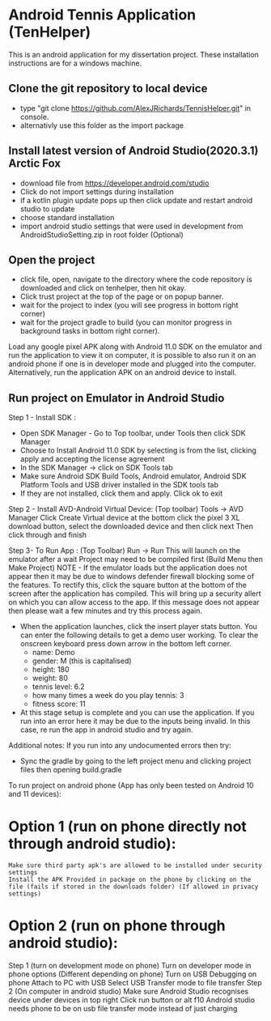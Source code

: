 
# Android Tennis Application (TenHelper)

This is an android application for my dissertation project. These installation instructions are for a windows machine.

## Clone the git repository to local device
- type "git clone https://github.com/AlexJRichards/TennisHelper.git" in console.
- alternativly use this folder as the import package

## Install latest version of Android Studio(2020.3.1) Arctic Fox 

- download file from https://developer.android.com/studio
- Click do not import settings during installation
- if a kotlin plugin update pops up then click update and restart android studio to update
- choose standard installation
- import android studio settings that were used in development from AndroidStudioSetting.zip in root folder (Optional) 

## Open the project

- click file, open, navigate to the directory where the code repository is downloaded and click on tenhelper, then hit okay.
- Click trust project at the top of the page or on popup banner.
- wait for the project to index (you will see progress in bottom right corner)
- wait for the project gradle to build (you can monitor progress in background tasks in bottom right corner).


Load any google pixel APK along with Android 11.0 SDK on the emulator and run the application to view it on computer, it is possible to also run it on an android phone if one is in developer mode and plugged into the computer.
Alternatively, run the application APK on an android device to install.


## Run project on Emulator in Android Studio

Step 1 - Install SDK :
 - Open SDK Manager - Go to Top toolbar, under Tools then click SDK Manager
 - Choose to Install Android 11.0 SDK by selecting is from the list, clicking apply and accepting the license agreement
 - In the SDK Manager -> click on SDK Tools tab
 - Make sure Android SDK Build Tools, Android emulator, Android SDK Platform Tools and USB driver installed in the SDK tools tab
 - If they are not installed, click them and apply. Click ok to exit


Step 2 - Install AVD-Android Virtual Device:
  (Top toolbar) Tools -> AVD Manager
  Click Create Virtual device at the bottom
  click the pixel 3 XL download button, select the downloaded device and then click next
  Then click through and finish

Step 3- To Run App :
  (Top Toolbar) Run -> Run
  This will launch on the emulator after a wait
  Project may need to be compiled first (Build Menu then Make Project)
  NOTE - If the emulator loads but the application does not appear then it may be due to windows defender firewall blocking
	 some of the features. To rectify this, click the square button at the bottom of the screen after the application has compiled. This will bring
	 up a security allert on which you can allow access to the app. If this message does not appear then please wait a few minutes and try this process again.
  - When the application launches, click the insert player stats button. You can enter the following details to get a demo user working. To clear the onscreen keyboard press
    down arrow in the bottom left corner. 
      - name: Demo
      - gender: M (this is capitalised)
      - height: 180
      - weight: 80
      - tennis level: 6.2
      - how many times a week do you play tennis: 3
      - fitness score: 11
  - At this stage setup is complete and you can use the application. If you run into an error here it may be due to the inputs being invalid. In this case, re run the app
    in android studio and try again.

Additional notes:
If you run into any undocumented errors then try:
- Sync the gradle by going to the left project menu and clicking project files then opening build.gradle


To run project on android phone (App has only been tested on Android 10 and 11 devices):

# Option 1 (run on phone directly not through android studio):
    Make sure third party apk's are allowed to be installed under security settings
    Install the APK Provided in package on the phone by clicking on the file (fails if stored in the downloads folder) (If allowed in privacy settings)

# Option 2 (run on phone through android studio):
Step 1 (turn on development mode on phone)
  Turn on developer mode in phone options (Different depending on phone)
  Turn on USB Debugging on phone
  Attach to PC with USB
  Select USB Transfer mode to file transfer
Step 2 (On computer in android studio)
  Make sure Android Studio recognises device under devices in top right
  Click run button or alt f10
  Android studio needs phone to be on usb file transfer mode instead of just charging



    